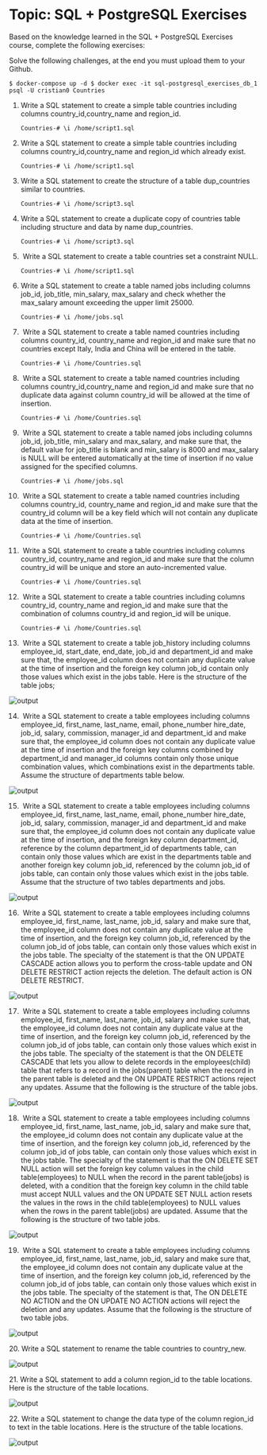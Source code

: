 # Topic:​ SQL + PostgreSQL Exercises
Based on the knowledge learned in the SQL + PostgreSQL Exercises
course, complete the following exercises:

Solve the following challenges, at the end you must upload them to
your Github.

`
$ docker-compose up -d
$ docker exec -it sql-postgresql_exercises_db_1 psql -U cristian0 Countries
`

1. Write a SQL statement to create a simple table countries including columns
country_id,country_name and region_id.

    `Countries-# \i /home/script1.sql`

2. Write a SQL statement to create a simple table countries including columns
country_id,country_name and region_id which already exist.

    `Countries-# \i /home/script1.sql`

3. Write a SQL statement to create the structure of a table dup_countries
similar to countries.

    `Countries-# \i /home/script3.sql`

4. Write a SQL statement to create a duplicate copy of countries table
including structure and data by name dup_countries.

    `Countries-# \i /home/script3.sql`

5. ​ Write a SQL statement to create a table countries set a constraint NULL.

    `Countries-# \i /home/script1.sql`

6. Write a SQL statement to create a table named jobs including columns
job_id, job_title, min_salary, max_salary and check whether the max_salary
amount exceeding the upper limit 25000.

    `Countries-# \i /home/jobs.sql`

7. ​ Write a SQL statement to create a table named countries including columns
country_id, country_name and region_id and make sure that no countries
except Italy, India and China will be entered in the table.

    `Countries-# \i /home/Countries.sql`

8. ​ Write a SQL statement to create a table named countries including columns
country_id,country_name and region_id and make sure that no duplicate data
against column country_id will be allowed at the time of insertion.

    `Countries-# \i /home/Countries.sql`

9. ​ Write a SQL statement to create a table named jobs including columns
job_id, job_title, min_salary and max_salary, and make sure that, the default
value for job_title is blank and min_salary is 8000 and max_salary is NULL will
be entered automatically at the time of insertion if no value assigned for the
specified columns.

    `Countries-# \i /home/jobs.sql`

10. ​ Write a SQL statement to create a table named countries including
columns country_id, country_name and region_id and make sure that the
country_id column will be a key field which will not contain any duplicate data
at the time of insertion.

    `Countries-# \i /home/Countries.sql`

11. ​ Write a SQL statement to create a table countries including columns
country_id, country_name and region_id and make sure that the column
country_id will be unique and store an auto-incremented value.

    `Countries-# \i /home/Countries.sql`

12. ​ Write a SQL statement to create a table countries including columns
country_id, country_name and region_id and make sure that the combination
of columns country_id and region_id will be unique.

    `Countries-# \i /home/Countries.sql`

13. ​ Write a SQL statement to create a table job_history including columns
employee_id, start_date, end_date, job_id and department_id and make sure
that, the employee_id column does not contain any duplicate value at the time
of insertion and the foreign key column job_id contain only those values which
exist in the jobs table.
Here is the structure of the table jobs;

![output](./images/pic0.png)

14. ​ Write a SQL statement to create a table employees including columns
employee_id, first_name, last_name, email, phone_number hire_date, job_id,
salary, commission, manager_id and department_id and make sure that, the
employee_id column does not contain any duplicate value at the time of
insertion and the foreign key columns combined by department_id and
manager_id columns contain only those unique combination values, which
combinations exist in the departments table.
Assume the structure of departments table below.

![output](./images/pic1.png)

15. ​ Write a SQL statement to create a table employees including columns
employee_id, first_name, last_name, email, phone_number hire_date, job_id,
salary, commission, manager_id and department_id and make sure that, the 
employee_id column does not contain any duplicate value at the time of
insertion, and the foreign key column department_id, reference by the column
department_id of departments table, can contain only those values which are
exist in the departments table and another foreign key column job_id,
referenced by the column job_id of jobs table, can contain only those values
which exist in the jobs table.
Assume that the structure of two tables departments and jobs.

![output](./images/pic2.png)

16. ​ Write a SQL statement to create a table employees including columns
employee_id, first_name, last_name, job_id, salary and make sure that, the
employee_id column does not contain any duplicate value at the time of
insertion, and the foreign key column job_id, referenced by the column job_id
of jobs table, can contain only those values which exist in the jobs table. The
specialty of the statement is that the ON UPDATE CASCADE action allows
you to perform the cross-table update and ON DELETE RESTRICT action
rejects the deletion. The default action is ON DELETE RESTRICT.

![output](./images/pic3.png)

17. ​ Write a SQL statement to create a table employees including columns
employee_id, first_name, last_name, job_id, salary and make sure that, the
employee_id column does not contain any duplicate value at the time of
insertion, and the foreign key column job_id, referenced by the column job_id
of jobs table, can contain only those values which exist in the jobs table. The
specialty of the statement is that the ON DELETE CASCADE that lets you
allow to delete records in the employees(child) table that refers to a record in
the jobs(parent) table when the record in the parent table is deleted and the
ON UPDATE RESTRICT actions reject any updates.
Assume that the following is the structure of the table jobs.

![output](./images/pic4.png)

18. ​ Write a SQL statement to create a table employees including columns
employee_id, first_name, last_name, job_id, salary and make sure that, the
employee_id column does not contain any duplicate value at the time of
insertion, and the foreign key column job_id, referenced by the column job_id
of jobs table, can contain only those values which exist in the jobs table. The
specialty of the statement is that the ON DELETE SET NULL action will set
the foreign key column values in the child table(employees) to NULL when the
record in the parent table(jobs) is deleted, with a condition that the foreign key
column in the child table must accept NULL values and the ON UPDATE SET
NULL action resets the values in the rows in the child table(employees) to
NULL values when the rows in the parent table(jobs) are updated.
Assume that the following is the structure of two table jobs.

![output](./images/pic5.png)

19. ​ Write a SQL statement to create a table employees including columns
employee_id, first_name, last_name, job_id, salary and make sure that, the
employee_id column does not contain any duplicate value at the time of
insertion, and the foreign key column job_id, referenced by the column job_id
of jobs table, can contain only those values which exist in the jobs table. The
specialty of the statement is that, The ON DELETE NO ACTION and the ON
UPDATE NO ACTION actions will reject the deletion and any updates.
Assume that the following is the structure of two table jobs.

![output](./images/pic6.png)

20.​ Write a SQL statement to rename the table countries to country_new.

![output](./images/pic7.png)

21.​ Write a SQL statement to add a column region_id to the table locations.
Here is the structure of the table locations.

![output](./images/pic8.png)

22.​ Write a SQL statement to change the data type of the column region_id to
text in the table locations.
Here is the structure of the table locations.

![output](./images/pic9.png)
